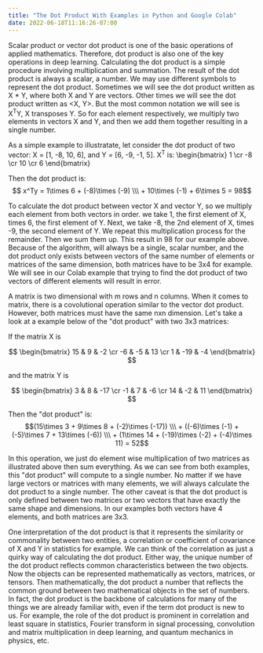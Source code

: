 ```yaml
---
title: "The Dot Product With Examples in Python and Google Colab"
date: 2022-06-18T11:16:26-07:00
---
```


Scalar product or vector dot product is one of the basic operations of applied mathematics. Therefore, dot product is also one of the key operations in deep learning. Calculating the dot product is a simple procedure involving multiplication and summation. The result of the dot product is always a scalar, a number. We may use different symbols to represent the dot product. Sometimes we will see the dot product written as X * Y, where both X and Y are vectors. Other times we will see the dot product written as <X, Y>. But the most common notation we will see is X<sup>T</sup>Y, X transposes Y. So for each element respectively, we multiply two elements in vectors X and Y, and then we add them together resulting in a single number. 

As a simple example to illustratate, let consider the dot product of two vector: X = [1, -8, 10, 6], and Y = [6, -9, -1, 5]. X<sup>T</sup> is: \begin{bmatrix} 1 \cr -8 \cr 10 \cr 6 \end{bmatrix}


 Then the dot product is: $$ x^Ty = 1\times 6 + (-8)\times (-9) \\\ + 10\times (-1) + 6\times 5 = 98$$
 
 To calculate the dot product between vector X and vector Y, so we multiply each element from both vectors in order.
 we take 1, the first element of X, times 6, the first element of Y. Next, we take -8, the 2nd element of X, times -9, the second element of Y. We repeat this multiplication process for the remainder. Then we sum them up. This result in 98 for our example above. Because of the algorithm, will always be a single, scalar number, and the dot product only exists between vectors of the same number of elements or matrices of the same dimension, both matrices have to be 3x4 for example. We will see in our Colab example that trying to find the dot product of two vectors of different elements will result in error.

 A matrix is two dimensional with m rows and n columns. When it comes to matrix, there is a covolutional operation similar to the vector dot product. However, both matrices must have the same nxn dimension. Let's take a look at a example below of the "dot product" with two 3x3 matrices:

 If the matrix X is 

 $$
\begin{bmatrix}
  15 & 9 & -2 \cr
  -6 & -5 & 13 \cr
  1 & -19 & -4
\end{bmatrix}
$$

and the matrix Y is 

 $$
\begin{bmatrix}
  3 & 8 & -17 \cr
  -1 & 7 & -6 \cr
  14 & -2 & 11
\end{bmatrix}
$$

Then the "dot product" is:  $$(15\times 3 + 9\times 8 + (-2)\times (-17))  \\\ + ((-6)\times (-1) + (-5)\times 7 + 13\times (-6)) \\\ + (1\times 14 + (-19)\times (-2) + (-4)\times 11) = 52$$


In this operation, we just do element wise multiplication of two matrices as illustrated above then sum everything.   As we can see from both examples, this "dot product" will compute to a single number. No matter if we have large vectors or matrices with many elements, we will always calculate the dot product to a single number. The other caveat is that the dot product is only defined between two matrices or two vectors that have exactly the same shape and dimensions. In our examples both vectors have 4 elements, and both matrices are 3x3.

One interpretation of the dot product is that it represents the similarity or commonality between two entities, a correlation or coefficient of covariance of X and Y in statistics for example. We can think of the correlation as just a quirky way of calculating the dot product. Either way, the unique number of the dot product reflects common characteristics between the two objects. Now the objects can be represented mathematically as vectors, matrices, or tensors. Then mathematically, the dot product a number that reflects the common ground between two mathematical objects in the set of numbers. In fact, the dot product is the backbone of calculations for many of the things we are already familiar with, even if the term dot product is new to us. For example, the role of the dot product is prominent in correlation and least square in statistics, Fourier transform in signal processing, convolution and matrix multiplication in deep learning, and quantum mechanics in physics, etc.
